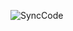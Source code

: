 ![SyncCode](https://socialify.git.ci/ajaysehwal/SyncCode/image?description=1&issues=1&language=1&logo=https%3A%2F%2Fsvgl.app%2Flibrary%2Fnextjs_icon_dark.svg&logo=https://svgl.app/library/expressjs.svg&name=1&owner=AjaySehwal&stargazers=1&theme=Light)
<meta property="og:image" content="https://socialify.git.ci/ajaysehwal/SyncCode/png?description=1&issues=1&language=1&logo=https%3A%2F%2Fsvgl.app%2Flibrary%2Fnextjs_icon_dark.svg&name=1&owner=1&pattern=Brick%20Wall&stargazers=1&theme=Light" />
<meta property="og:image:width" content="1280" />
<meta property="og:image:height" content="640" />
